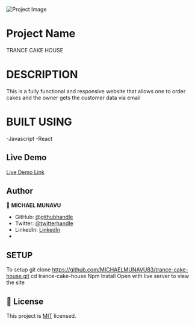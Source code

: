 ![Project Image](https://user-images.githubusercontent.com/86654131/189727627-6cbd71d7-e9b5-4569-952a-1a463d855124.png)

# Project Name

TRANCE CAKE HOUSE

# DESCRIPTION
This is a fully functional and responsive website that allows one to order cakes and the owner gets the customer data via email

# BUILT USING
-Javascript
-React

## Live Demo 

[Live Demo Link](https://trance-cake-house.netlify.app/)

## Author

👤 **MICHAEL MUNAVU**

- GitHub: [@githubhandle](https://github.com/MICHAELMUNAVU83)
- Twitter: [@twitterhandle](https://twitter.com/MunavuMichael)
- LinkedIn: [LinkedIn](https://www.linkedin.com/in/michael-munavu-78703a218/)
- 

## SETUP
To setup git clone https://github.com/MICHAELMUNAVU83/trance-cake-house.git
cd trance-cake-house
Npm Install
Open with live server to view the site

## 📝 License

This project is [MIT](./MIT.md) licensed.
